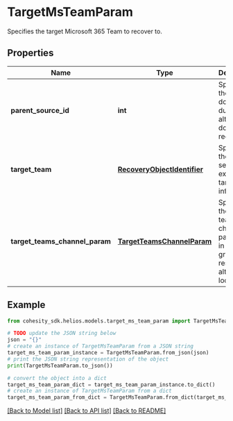 # TargetMsTeamParam

Specifies the target Microsoft 365 Team to recover to.

## Properties

Name | Type | Description | Notes
------------ | ------------- | ------------- | -------------
**parent_source_id** | **int** | Specifies the id of the domain during alternate domain recovery. | [optional] 
**target_team** | [**RecoveryObjectIdentifier**](RecoveryObjectIdentifier.md) | Specifies the selected existing target team info. | [optional] 
**target_teams_channel_param** | [**TargetTeamsChannelParam**](TargetTeamsChannelParam.md) | Specifies the ms team target channel parameters in case of granular restore to alternate location. | [optional] 

## Example

```python
from cohesity_sdk.helios.models.target_ms_team_param import TargetMsTeamParam

# TODO update the JSON string below
json = "{}"
# create an instance of TargetMsTeamParam from a JSON string
target_ms_team_param_instance = TargetMsTeamParam.from_json(json)
# print the JSON string representation of the object
print(TargetMsTeamParam.to_json())

# convert the object into a dict
target_ms_team_param_dict = target_ms_team_param_instance.to_dict()
# create an instance of TargetMsTeamParam from a dict
target_ms_team_param_from_dict = TargetMsTeamParam.from_dict(target_ms_team_param_dict)
```
[[Back to Model list]](../README.md#documentation-for-models) [[Back to API list]](../README.md#documentation-for-api-endpoints) [[Back to README]](../README.md)


